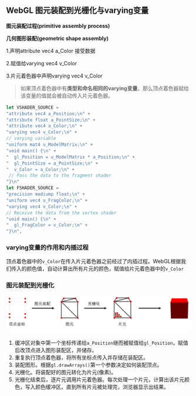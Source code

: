 ## WebGL 图元装配到光栅化与varying变量

**图元装配过程(primitive assembly process)**

**几何图形装配(geometric shape assembly)**

1.声明attribute vec4 a_Color 接受数据

2.赋值给varying vec4 v_Color

3.片元着色器中声明varying vec4 v_Color

> 如果顶点着色器中有**类型和命名相同的varying变量**，那么顶点着色器赋给该变量的值就会被自动传入片元着色器。


```javascript
let VSHADER_SOURCE = 
"attribute vec4 a_Position;\n" +
"attribute float a_PointSize;\n" +
"attribute vec4 a_Color;\n" +
"varying vec4 v_Color;\n" + 
// varying variable
"uniform mat4 u_ModelMatrix;\n" +
"void main() {\n" +
"  gl_Position = u_ModelMatrix * a_Position;\n" +
"  gl_PointSize = a_PointSize;\n" +
"  v_Color = a_Color;\n" +
 // Pass the data to the fragment shader
"}\n"
let FSHADER_SOURCE = 
"precision mediump float;\n" +
"uniform vec4 u_FragColor;\n" +
"varying vec4 v_Color;\n" + 
// Receive the data from the vertex shader
"void main() {\n" +
"  gl_FragColor = v_Color;\n" +
"}\n",
```

### varying变量的作用和内插过程
顶点着色器中的```v_Color```在传入片元着色器之前经过了内插过程。WebGL根据我们传入的颜色值，自动计算出所有片元的颜色，赋值给片元着色器中的```v_Color```

### 图元装配到光栅化

![绘制过程](./img/shader.png)


1. 缓冲区对象中第一个坐标传递给```a_Position```继而被赋值给```gl_Position```，赋值后改顶点进入图形装配区，并储存。
2. 重复执行顶点着色器，将所有坐标点传入并存储在装配区。
3. 装配图形。根据```gl.drawArrays()```第一个参数决定如何装配顶点。
4. 光栅化。将装配好的图元转化为片元(像素)。
5. 光栅化结束后，逐片元调用片元着色器。每次处理一个片元，计算出该片元颜色，写入颜色缓冲区。直到所有片元被处理完，浏览器显示出结果。